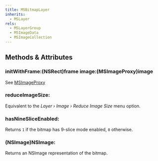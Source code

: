 ```yaml
---
title: MSBitmapLayer
inherits:
  - MSLayer
rels:
  - MSLayerGroup
  - MSImageData
  - MSImageCollection
---
```


## Methods & Attributes

### initWithFrame:(NSRect)frame image:(MSImageProxy)image

See [MSImageProxy](/reference/class/MSImageProxy/)

### reduceImageSize:

Equivalent to the *Layer › Image › Reduce Image Size* menu option.

### hasNineSliceEnabled:

Returns `1` if the bitmap has 9-slice mode enabled, `0` otherwise.

### (NSImage)NSImage:

Returns an NSImage representation of the bitmap.